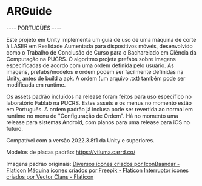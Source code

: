 # ARGuide

---- PORTUGÛES ----

Este projeto em Unity implementa um guia de uso de uma máquina de corte à LASER em Realidade Aumentada para dispositivos móveis, desenvolvido como o Trabalho de Conclusão de Curso
para o Bacharelado em Ciência da Computação na PUCRS. O algoritmo projeta prefabs sobre imagens especificadas de acordo com uma ordem definida pelo usuário. As imagens, prefabs/modelos e ordem
podem ser facilmente definidas na Unity, antes de build a apk. A ordem (um arquivo .txt) também pode ser modificada em runtime.

Os assets padrão incluídos na release foram feitos para uso específico no laboratório Fablab na PUCRS. Estes assets e os menus no momento estão em Português. A ordem padrão já inclusa pode ser revertida
ao normal em runtime no menu de "Configuração de Ordem". Há no momento uma release para sistemas Android, com planos para uma release para iOS no futuro.

Compatível com a versão 2022.3.8f1 da Unity e superiores.

Modelos de placas padrão: https://vtluma.carrd.co/

Imagens padrão originais: <a href="https://www.flaticon.com/br/icones-gratis/diversos" title="diversos ícones">Diversos ícones criados por IconBaandar - Flaticon</a>
<a href="https://www.flaticon.com/br/icones-gratis/maquina" title="máquina ícones">Máquina ícones criados por Freepik - Flaticon</a>
<a href="https://www.flaticon.com/br/icones-gratis/interruptor" title="interruptor ícones">Interruptor ícones criados por Vector Clans - Flaticon</a>





